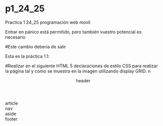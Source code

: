 # p1_24_25
Practica 1 24_25 programación web movil


Entrar en pánico está permitido, pero también vuestro potencial es necesario

#Este cambio deberia de salir

Esta es la práctica 1.1: 

#Realizar en el siguiente HTML 5 declaraciones de estilo CSS para realizar
la página tal y como se muestra en la imagen utilizando display GRID. n

<!doctype html>
<html>
<head>
<meta charset="utf-8">
<title>ejercicio estructura</title>
</head>
<body>
<header>header</header>
<article>article</article>
<nav>nav</nav>
<aside>aside</aside>
<footer>footer</footer>
</body>
</html>